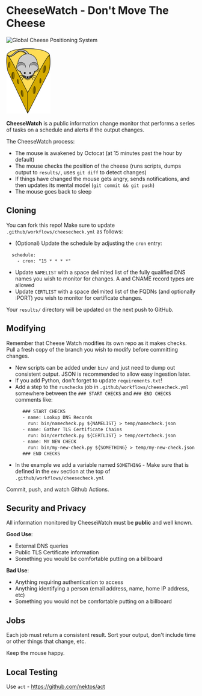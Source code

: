 # CheeseWatch - Don't Move The Cheese

![Global Cheese Positioning System](https://github.com/pauldoomgov/cheesewatch/workflows/Global%20Cheese%20Positioning%20System/badge.svg)


![Mouse minding its cheese](misc/mouse-with-cheese.png)

**CheeseWatch** is a public information change monitor that performs
a series of tasks on a schedule and alerts if the output changes.

The CheeseWatch process:
* The mouse is awakened by Octocat (at 15 minutes past the hour by default)
* The mouse checks the position of the cheese (runs scripts, dumps output to `results/`,
  uses `git diff` to detect changes)
* If things have changed the mouse gets angry, sends notifications,
  and then updates its mental model (`git commit && git push`)
* The mouse goes back to sleep

## Cloning

You can fork this repo!  Make sure to update `.github/workflows/cheesecheck.yml`
as follows:

* (Optional) Update the schedule by adjusting the `cron` entry:
~~~
  schedule:
    - cron: "15 * * * *"
~~~
* Update `NAMELIST` with a space delimited list of the fully qualified DNS names you wish to monitor
  for changes.  A and CNAME record types are allowed
* Update `CERTLIST` with a space delimited list of the FQDNs (and optionally :PORT) you wish to monitor
  for certificate changes.

Your `results/` directory will be updated on the next push to GitHub.

## Modifying

Remember that Cheese Watch modifies its own repo as it makes checks.
Pull a fresh copy of the branch you wish to modify before committing
changes.

* New scripts can be added under `bin/` and just need to dump out consistent
  output.  JSON is recommended to allow easy ingestion later.
* If you add Python, don't forget to update `requirements.txt`!
* Add a step to the `runchecks` job in `.github/workflows/cheesecheck.yml` somewhere
 between the `### START CHECKS` and `### END CHECKS` comments like:
~~~
      ### START CHECKS
      - name: Lookup DNS Records
        run: bin/namecheck.py ${NAMELIST} > temp/namecheck.json
      - name: Gather TLS Certificate Chains
        run: bin/certcheck.py ${CERTLIST} > temp/certcheck.json
      - name: MY NEW CHECK
        run: bin/my-new-check.py ${SOMETHING} > temp/my-new-check.json
      ### END CHECKS
~~~
* In the example we add a variable named `SOMETHING` - Make sure that
  is defined in the `env` section at the top of `.github/workflows/cheesecheck.yml`

Commit, push, and watch Github Actions.

## Security and Privacy

All information monitored by CheeseWatch must be **public** and
well known.

**Good Use**:
* External DNS queries
* Public TLS Certificate information
* Something you would be comfortable putting on a billboard

**Bad Use**:
* Anything requiring authentication to access
* Anything identifying a person (email address, name, home IP address, etc)
* Something you would not be comfortable putting on a billboard

## Jobs

Each job must return a consistent result.   Sort your output,
don't include time or other things that change, etc.

Keep the mouse happy.

## Local Testing

Use `act` - https://github.com/nektos/act
